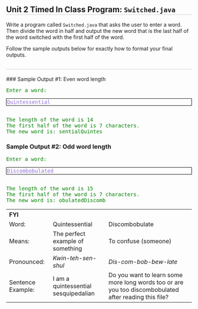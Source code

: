 <style>
h2{border-bottom:1px solid#CCC;padding-bottom:1px;}
</style>

<h2>Unit 2 Timed In Class Program: <code>Switched.java</code></h2>

Write a program called <code>Switched.java</code> that asks the user to enter a word. Then divide the word in half and output the new word that is the last half of the word switched with the first half of the word.

Follow the sample outputs below for exactly how to format your final outputs.

<h2></h2>
### Sample Output #1: Even word length
<pre style="color:green">
Enter a word:
<p style="padding: 1px; border: 1px solid black;color:mediumpurple">Quintessential</p>
The length of the word is 14
The first half of the word is 7 characters.
The new word is: sentialQuintes
</pre>

### Sample Output #2: Odd word length
<pre style="color:green">
Enter a word:
<p style="padding: 1px; border: 1px solid black;color:mediumpurple">Discombobulated</p>
The length of the word is 15
The first half of the word is 7 characters.
The new word is: obulatedDiscomb
</pre>

<table>
  <tr>
    <th colspan="3" style="text-align:left">FYI</th>
  </tr>
  <tr>
    <td>Word:</td>
    <td>Quintessential</td>
    <td>Discombobulate</td>
  </tr>
  <tr>
    <td>Means:</td>
    <td>The perfect example of something</td>
    <td>To confuse (someone)</td>
  </tr>
  <tr>
    <td>Pronounced:</td>
    <td><i>Kwin-teh-sen-shul</i></td>
    <td><i>Dis-com-bob-bew-late</i></td>
  </tr>
  <tr>
    <td>Sentence Example:</td>
    <td>I am a quintessential sesquipedalian</td>
    <td>Do you want to learn some more long words too or are you too discombobulated after reading this file?</td>
  </tr>
</table>